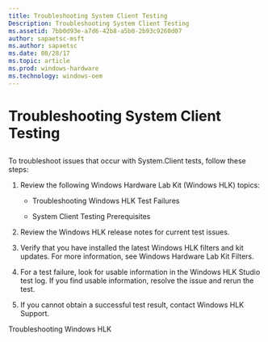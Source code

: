 ```yaml
---
title: Troubleshooting System Client Testing
Description: Troubleshooting System Client Testing
ms.assetid: 7bb0d93e-a7d6-42b8-a5b0-2b93c9260d07
author: sapaetsc-msft
ms.author: sapaetsc
ms.date: 08/28/17
ms.topic: article
ms.prod: windows-hardware
ms.technology: windows-oem
---
```


# Troubleshooting System Client Testing

## 

To troubleshoot issues that occur with System.Client tests, follow these steps:

1.  Review the following Windows Hardware Lab Kit (Windows HLK) topics:

    -   <xref rid="p_hlk.troubleshooting_windows_hlk_test_failures">Troubleshooting Windows HLK Test Failures</b>

    -   <xref rid="p_hlk_test.system_client_testing_prerequisites">System Client Testing Prerequisites</b>

2.  Review the <xref hlink="http://go.microsoft.com/fwlink/?LinkID=236110">Windows HLK release notes</b> for current test issues.

3.  Verify that you have installed the latest Windows HLK filters and kit updates. For more information, see <xref rid="p_hlk.windows_hardware_lab_kit_filters">Windows Hardware Lab Kit Filters</b>.

4.  For a test failure, look for usable information in the Windows HLK Studio test log. If you find usable information, resolve the issue and rerun the test.

5.  If you cannot obtain a successful test result, contact <xref rid="p_hlk.windows_hlk_support">Windows HLK Support</b>.

<seealso> <xref rid="p_hlk.troubleshooting_windows_hlk">Troubleshooting Windows HLK</b> </seealso>



